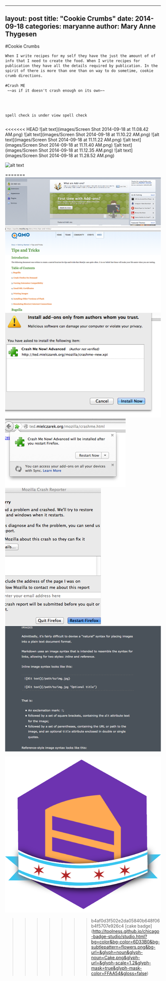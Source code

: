     
---
layout: post
title:  "Cookie Crumbs"
date:   2014-09-18
categories: maryanne
author: Mary Anne Thygesen
---

#Cookie Crumbs

	When I write recipes for my self they have the just the amount of of info that I need to create the food. When I write recipes for publication they have all the details required by publication. In the spirit of there is more than one than on way to do sometime, cookie crumb directions. 

	#Crash ME
	 ~~as if it doesn't crash enough on its own~~

	 


	spell check is under view spell check


##



<<<<<<< HEAD
![alt text](images/Screen Shot 2014-09-18 at 11.08.42 AM.png)
![alt text](images/Screen Shot 2014-09-18 at 11.10.22 AM.png)
![alt text](images/Screen Shot 2014-09-18 at 11.11.22 AM.png)
![alt text](images/Screen Shot 2014-09-18 at 11.11.40 AM.png)
![alt text](images/Screen Shot 2014-09-18 at 11.12.35 AM.png)
![alt text](images/Screen Shot 2014-09-18 at 11.28.52 AM.png)

![alt text](images/cake.png)

=======
![alt text](/participants/portland/maryanne/images/Screen-Shot-2014-09-18-at-11-08-42.png)
![alt text](/participants/portland/maryanne/images/Screen-Shot-2014-09-18-at-11-10-22.png)
![alt text](/participants/portland/maryanne/images/Screen-Shot-2014-09-18-at-11-11-22.png)
![alt text](/participants/portland/maryanne/images/Screen-Shot-2014-09-18-at-11-11-40.png)
![alt text](/participants/portland/maryanne/images/Screen-Shot-2014-09-18-at-11-12-35.png)
![alt text](/participants/portland/maryanne/images/Screen-Shot-2014-09-18-at-11-28-52.png)

![cake](/participants/portland/maryanne/images/cake.png)
>>>>>>> b4af0d3f502e2da05840b648f06b4f5707e926c4
[cake badge]
(http://toolness.github.io/chicago-badge-studio/studio.html?bg=color&bg-color=6D33B0&bg-subtlepattern=flowers.png&bg-url=&glyph=noun&glyph-noun=Cake.png&glyph-url=&glyph-scale=1.2&glyph-mask=true&glyph-mask-color=FFAA54&gloss=false)
